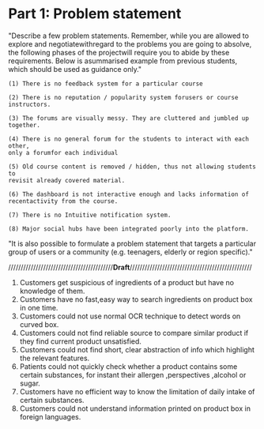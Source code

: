 # Part 1: Problem statement

"Describe a few problem statements. Remember, while you are allowed to 
explore and negotiatewithregard to the problems you are going to absolve, 
the following phases of the projectwill require you to abide by these requirements. 
Below is asummarised example from previous students, which should be used 
as guidance only." 

```
(1) There is no feedback system for a particular course 

(2) There is no reputation / popularity system forusers or course instructors.

(3) The forums are visually messy. They are cluttered and jumbled up together. 

(4) There is no general forum for the students to interact with each other, 
only a forumfor each individual 

(5) Old course content is removed / hidden, thus not allowing students to 
revisit already covered material.

(6) The dashboard is not interactive enough and lacks information of 
recentactivity from the course.

(7) There is no Intuitive notification system. 

(8) Major social hubs have been integrated poorly into the platform.
```

"It is also possible to formulate a problem statement that targets a particular 
group of users or a community (e.g. teenagers, elderly or region specific)."

//////////////////////////////////////////__Draft__/////////////////////////////////////////////////
1. Customers get suspicious of ingredients of a product but have no knowledge of them.
2. Customers have no fast,easy way to search ingredients on product box in one time.
3. Customers could not use normal OCR technique to detect words on curved box.
4. Customers could not find reliable source to compare similar product if they find current product unsatisfied.
5. Customers could not find short, clear abstraction of info which highlight the relevant features.
6. Patients could not quickly check whether a product contains some certain substances, for instant their allergen ,perspectives ,alcohol or sugar.
7. Customers have no efficient way to know the limitation of daily intake of certain substances.
8. Customers could not understand information printed on product box in foreign languages.
